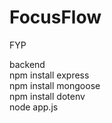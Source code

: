 # FocusFlow

FYP

backend  
npm install express  
npm install mongoose  
npm install dotenv  
node app.js
